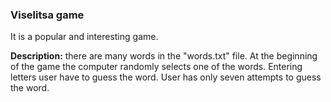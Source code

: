 ### Viselitsa game
It is a popular and interesting game.

**Description:** 
there are many words in the "words.txt" file. 
At the beginning of the game the computer randomly selects one of the words. 
Entering letters user have to guess the word. 
User has only seven attempts to guess the word.
